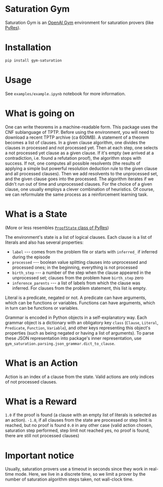 # Saturation Gym

Saturation Gym is an [OpenAI Gym](https://gym.openai.com/) environment for saturation provers (like [PyRes](https://github.com/eprover/PyRes)).

# Installation

```sh
pip install gym-saturation
```

# Usage

See `examples/example.ipynb` notebook for more information.

# What is going on

One can write theorems in a machine-readable form. This package uses the CNF sublanguage of TPTP. Before using the environment, you will need to download a recent TPTP archive (ca 600MB).
A statement of a theorem becomes a list of clauses. In a given clause algorithm, one divides the clauses in processed and not processed yet. Then at each step, one selects a not processed yet clause as a given clause. If it's empty (we arrived at a contradiction, i.e. found a refutation proof), the algorithm stops with success. If not, one computes all possible resolvents (the results of applying a simple but powerful resolution deduction rule to the given clause and all processed clauses). Then we add resolvents to the unprocessed set, and the given clause goes into the processed. The algorithm iterates if we didn't run out of time and unprocessed clauses.
For the choice of a given clause, one usually employs a clever combination of heuristics. Of course, we can reformulate the same process as a reinforcement learning task.

# What is a State

(More or less resembles [`ProofState` class of PyRes](https://github.com/eprover/PyRes/blob/master/saturation.py))

The environment's state is a list of logical clauses. Each clause is a list of literals and also has several properties:

* `label` --- comes from the problem file or starts with `inferred_` if inferred during the episode
* `processed` --- boolean value splitting clauses into unprocessed and processed ones; in the beginning, everything is not processed
* `birth_step` --- a number of the step when the clause appeared in the unprocessed set; clauses from the problem have `birth_step` zero
* `inference_parents` --- a list of labels from which the clause was inferred. For clauses from the problem statement, this list is empty.

Literal is a predicate, negated or not. A predicate can have arguments, which can be functions or variables. Functions can have arguments, which in turn can be functions or variables.

Grammar is encoded in Python objects in a self-explanatory way. Each grammar object is a dictionary with an obligatory key `class` (`Clause`, `Literal`, `Predicate`, `Function`, `Variable`), and other keys representing this object's properties (such as being negated or having a list of arguments). To parse these JSON representation into package's inner representation, use `gym_saturation.parsing.json_grammar.dict_to_clause`.

# What is an Action

Action is an index of a clause from the state. Valid actions are only indices of not processed clauses.

# What is a Reward

`1.0` if the proof is found (a clause with an empty list of literals is selected as an action).
`-1.0`, if all clauses from the state are processed or step limit is reached, but no proof is found
`0.0` in any other case (valid action chosen, saturation step performed, step limit not reached yes, no proof is found, there are still not processed clauses)

# Important notice

Usually, saturation provers use a timeout in seconds since they work in real-time mode. Here, we live in a discrete time, so we limit a prover by the number of saturation algorithm steps taken, not wall-clock time.
